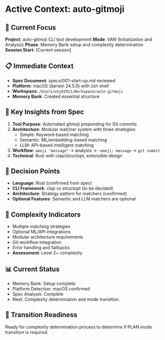 # Active Context: auto-gitmoji

## 🎯 Current Focus
**Project**: auto-gitmoji CLI tool development
**Mode**: VAN (Initialization and Analysis)
**Phase**: Memory Bank setup and complexity determination
**Session Start**: [Current session]

## 📋 Immediate Context
- **Spec Document**: specs/001-start-up.md reviewed
- **Platform**: macOS (darwin 24.5.0) with zsh shell
- **Workspace**: `/Users/wty92911/Workspace/auto-gitmoji`
- **Memory Bank**: Created essential structure

## 🧠 Key Insights from Spec
1. **Tool Purpose**: Automated gitmoji prepending for Git commits
2. **Architecture**: Modular matcher system with three strategies:
   - Simple: Keyword-based matching
   - Semantic: ML/embedding-based matching
   - LLM: API-based intelligent matching
3. **Workflow**: `amoji "message"` → analysis → `:emoji: message` → `git commit`
4. **Technical**: Rust with clap/structopt, extensible design

## 🎯 Decision Points
- **Language**: Rust (confirmed from spec)
- **CLI Framework**: clap vs structopt (to be decided)
- **Architecture**: Strategy pattern for matchers (confirmed)
- **Optional Features**: Semantic and LLM matchers are optional

## 🚨 Complexity Indicators
- Multiple matching strategies
- Optional ML/API integrations
- Modular architecture requirements
- Git workflow integration
- Error handling and fallbacks
- **Assessment**: Level 2+ complexity

## 📊 Current Status
- Memory Bank: Setup complete
- Platform Detection: macOS confirmed
- Spec Analysis: Complete
- Next: Complexity determination and mode transition

## 🔄 Transition Readiness
Ready for complexity determination process to determine if PLAN mode transition is required. 